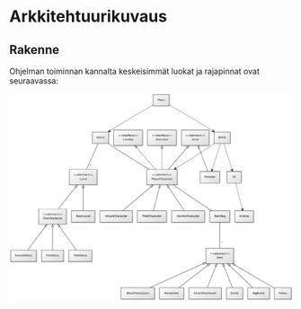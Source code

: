 # Arkkitehtuurikuvaus

## Rakenne

Ohjelman toiminnan kannalta keskeisimmät luokat ja rajapinnat ovat seuraavassa:

![luokkarakenne](https://github.com/duckling747/ot-harjoitustyo/blob/master/dokumentointi/images/luokkarakenne.png)

